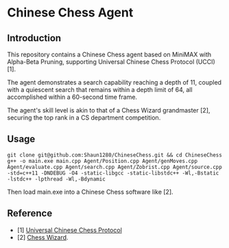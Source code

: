 # Chinese Chess Agent
## Introduction
This repository contains a Chinese Chess agent based on MiniMAX with Alpha-Beta Pruning, supporting Universal Chinese Chess Protocol (UCCI) [1].

The agent demonstrates a search capability reaching a depth of 11, coupled with a quiescent search that remains within a depth limit of 64, all accomplished within a 60-second time frame.

The agent's skill level is akin to that of a Chess Wizard grandmaster [2], securing the top rank in a CS department competition.



## Usage
```
git clone git@github.com:Shaun1280/ChineseChess.git && cd ChineseChess
g++ -o main.exe main.cpp Agent/Position.cpp Agent/genMoves.cpp Agent/evaluate.cpp Agent/search.cpp Agent/Zobrist.cpp Agent/source.cpp -std=c++11 -DNDEBUG -O4 -static-libgcc -static-libstdc++ -Wl,-Bstatic -lstdc++ -lpthread -Wl,-Bdynamic
```

Then load main.exe into a Chinese Chess software like [2].

## Reference
- [1] [Universal Chinese Chess Protocol](https://www.xqbase.com/protocol/cchess_ucci.htm)
- [2] [Chess Wizard](https://www.chess-wizard.com/).
